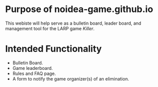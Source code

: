 # Purpose of noidea-game.github.io
This webiste will help serve as a bulletin board, leader board, and management tool for the LARP game *Killer*.

# Intended Functionality
- Bulletin Board.
- Game leaderboard.
- Rules and FAQ page.
- A form to notify the game organizer(s) of an elimination.
